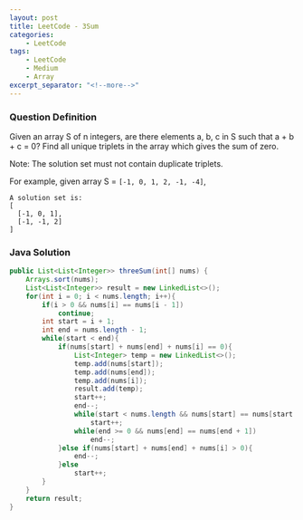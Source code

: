 ```yaml
---
layout: post
title: LeetCode - 3Sum
categories:
    - LeetCode
tags:
    - LeetCode
    - Medium
    - Array
excerpt_separator: "<!--more-->"
---
```


### Question Definition

Given an array S of n integers, are there elements a, b, c in S such that a + b + c = 0? Find all unique triplets in the array which gives the sum of zero.
<!--more-->

Note: The solution set must not contain duplicate triplets.

For example, given array S = `[-1, 0, 1, 2, -1, -4]`,
```
A solution set is:
[
  [-1, 0, 1],
  [-1, -1, 2]
]
```
### Java Solution
```java
public List<List<Integer>> threeSum(int[] nums) {
    Arrays.sort(nums);
    List<List<Integer>> result = new LinkedList<>();
    for(int i = 0; i < nums.length; i++){
        if(i > 0 && nums[i] == nums[i - 1])
            continue;
        int start = i + 1;
        int end = nums.length - 1;
        while(start < end){
            if(nums[start] + nums[end] + nums[i] == 0){
                List<Integer> temp = new LinkedList<>();
                temp.add(nums[start]);
                temp.add(nums[end]);
                temp.add(nums[i]);
                result.add(temp);
                start++;
                end--;
                while(start < nums.length && nums[start] == nums[start - 1])
                    start++;
                while(end >= 0 && nums[end] == nums[end + 1])
                    end--;
            }else if(nums[start] + nums[end] + nums[i] > 0){
                end--;
            }else
                start++;
        }
    }
    return result;
}
```